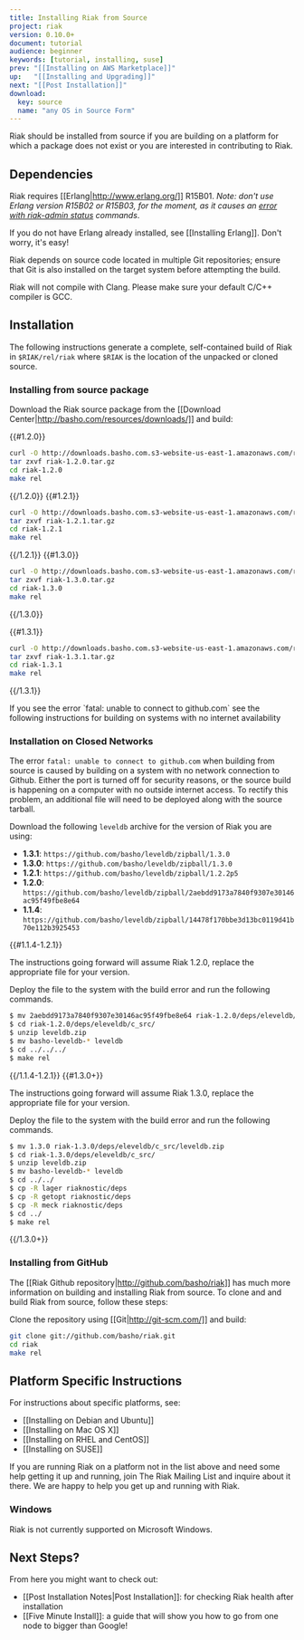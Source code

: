 ```yaml
---
title: Installing Riak from Source
project: riak
version: 0.10.0+
document: tutorial
audience: beginner
keywords: [tutorial, installing, suse]
prev: "[[Installing on AWS Marketplace]]"
up:   "[[Installing and Upgrading]]"
next: "[[Post Installation]]"
download: 
  key: source
  name: "any OS in Source Form"
---
```


Riak should be installed from source if you are building on a platform for which a package does not exist or you are interested in contributing to Riak.

## Dependencies
Riak requires [[Erlang|http://www.erlang.org/]] R15B01. *Note: don't use Erlang version R15B02 or R15B03, for the moment, as it causes an [error with riak-admin status](https://github.com/basho/riak/issues/227) commands*.

If you do not have Erlang already installed, see [[Installing Erlang]]. Don't worry, it's easy!

Riak depends on source code located in multiple Git repositories; ensure that
Git is also installed on the target system before attempting the build.

<div class='note'>Riak will not compile with Clang. Please make sure your default C/C++ compiler is GCC.</div>

## Installation
The following instructions generate a complete, self-contained build of Riak in `$RIAK/rel/riak` where `$RIAK` is the location of the unpacked or cloned source.

### Installing from source package
Download the Riak source package from the [[Download Center|http://basho.com/resources/downloads/]] and build:

{{#1.2.0}}

```bash
curl -O http://downloads.basho.com.s3-website-us-east-1.amazonaws.com/riak/1.2/1.2.0/riak-1.2.0.tar.gz
tar zxvf riak-1.2.0.tar.gz
cd riak-1.2.0
make rel
```

{{/1.2.0}}
{{#1.2.1}}

```bash
curl -O http://downloads.basho.com.s3-website-us-east-1.amazonaws.com/riak/1.2/1.2.1/riak-1.2.1.tar.gz
tar zxvf riak-1.2.1.tar.gz
cd riak-1.2.1
make rel
```

{{/1.2.1}}
{{#1.3.0}}

```bash
curl -O http://downloads.basho.com.s3-website-us-east-1.amazonaws.com/riak/1.3/1.3.0/riak-1.3.0.tar.gz
tar zxvf riak-1.3.0.tar.gz
cd riak-1.3.0
make rel
```

{{/1.3.0}}

{{#1.3.1}}

```bash
curl -O http://downloads.basho.com.s3-website-us-east-1.amazonaws.com/riak/1.3/1.3.1/riak-1.3.1.tar.gz
tar zxvf riak-1.3.1.tar.gz
cd riak-1.3.1
make rel
```

{{/1.3.1}}

<div class='note'> If you see the error `fatal: unable to connect to github.com` see the following instructions for building on systems with no internet availability </div>

### Installation on Closed Networks
The error `fatal: unable to connect to github.com` when building from source is caused by building on a system with no network connection to Github. Either the port is turned off for security reasons, or the source build is happening on a computer with no outside internet access.  To rectify this problem, an additional file will need to be deployed along with the source tarball.

Download the following `leveldb` archive for the version of Riak you are using:

  * **1.3.1**: `https://github.com/basho/leveldb/zipball/1.3.0`
  * **1.3.0**: `https://github.com/basho/leveldb/zipball/1.3.0`
  * **1.2.1**: `https://github.com/basho/leveldb/zipball/1.2.2p5`
  * **1.2.0**: `https://github.com/basho/leveldb/zipball/2aebdd9173a7840f9307e30146ac95f49fbe8e64`
  * **1.1.4**: `https://github.com/basho/leveldb/zipball/14478f170bbe3d13bc0119d41b70e112b3925453`

{{#1.1.4-1.2.1}}

The instructions going forward will assume Riak 1.2.0, replace the appropriate file for your version.

Deploy the file to the system with the build error and run the following commands.

```bash
$ mv 2aebdd9173a7840f9307e30146ac95f49fbe8e64 riak-1.2.0/deps/eleveldb/c_src/leveldb.zip
$ cd riak-1.2.0/deps/eleveldb/c_src/
$ unzip leveldb.zip
$ mv basho-leveldb-* leveldb
$ cd ../../../
$ make rel
```

{{/1.1.4-1.2.1}}
{{#1.3.0+}}

The instructions going forward will assume Riak 1.3.0, replace the appropriate file for your version.

Deploy the file to the system with the build error and run the following commands.

```bash
$ mv 1.3.0 riak-1.3.0/deps/eleveldb/c_src/leveldb.zip
$ cd riak-1.3.0/deps/eleveldb/c_src/
$ unzip leveldb.zip
$ mv basho-leveldb-* leveldb
$ cd ../../
$ cp -R lager riaknostic/deps
$ cp -R getopt riaknostic/deps
$ cp -R meck riaknostic/deps
$ cd ../
$ make rel
```

{{/1.3.0+}}

### Installing from GitHub
The [[Riak Github repository|http://github.com/basho/riak]] has much more information on building and installing Riak from source. To clone and and build Riak from source, follow these steps:

Clone the repository using [[Git|http://git-scm.com/]] and build:

```bash
git clone git://github.com/basho/riak.git
cd riak
make rel
```

## Platform Specific Instructions
For instructions about specific platforms, see:

  * [[Installing on Debian and Ubuntu]]
  * [[Installing on Mac OS X]]
  * [[Installing on RHEL and CentOS]]
  * [[Installing on SUSE]]

If you are running Riak on a platform not in the list above and need some help getting it up and running, join The Riak Mailing List and inquire about it there. We are happy to help you get up and running with Riak.

### Windows
Riak is not currently supported on Microsoft Windows.

## Next Steps?
From here you might want to check out:

* [[Post Installation Notes|Post Installation]]: for checking Riak health after installation
* [[Five Minute Install]]: a guide that will show you how to go from one node to bigger than Google!
